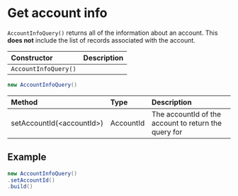 # Get account info

`AccountInfoQuery()` returns all of the information about an account. This **does not** include the list of records associated with the account.

| Constructor | Description |
| :--- | :--- |
| `AccountInfoQuery()` |  |

```java
new AccountInfoQuery()
```

| Method | Type | Description |
| :--- | :--- | :--- |
| setAccountId\(&lt;accountId&gt;\) | AccountId | The accountId of the account to return the query for |

## Example

```java
new AccountInfoQuery()
.setAccountId()
.build()

```

